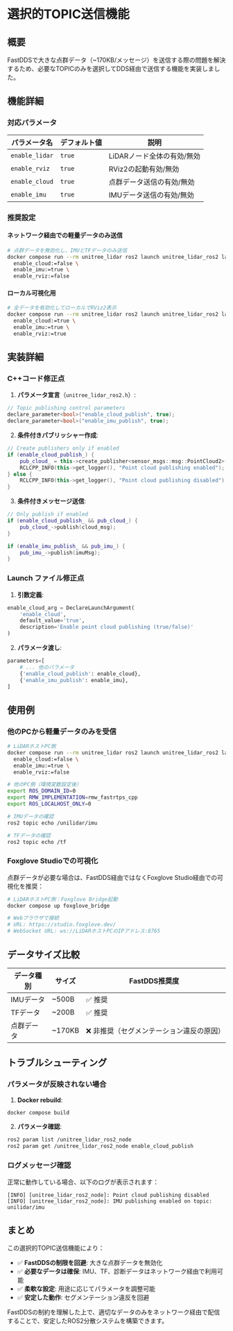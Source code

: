 # 選択的TOPIC送信機能

## 概要

FastDDSで大きな点群データ（~170KB/メッセージ）を送信する際の問題を解決するため、必要なTOPICのみを選択してDDS経由で送信する機能を実装しました。

## 機能詳細

### 対応パラメータ

| パラメータ名 | デフォルト値 | 説明 |
|-------------|-------------|------|
| `enable_lidar` | `true` | LiDARノード全体の有効/無効 |
| `enable_rviz` | `true` | RViz2の起動有効/無効 |
| `enable_cloud` | `true` | 点群データ送信の有効/無効 |
| `enable_imu` | `true` | IMUデータ送信の有効/無効 |

### 推奨設定

#### ネットワーク経由での軽量データのみ送信
```bash
# 点群データを無効化し、IMUとTFデータのみ送信
docker compose run --rm unitree_lidar ros2 launch unitree_lidar_ros2 launch.py \
  enable_cloud:=false \
  enable_imu:=true \
  enable_rviz:=false
```

#### ローカル可視化用
```bash
# 全データを有効化してローカルでRViz2表示
docker compose run --rm unitree_lidar ros2 launch unitree_lidar_ros2 launch.py \
  enable_cloud:=true \
  enable_imu:=true \
  enable_rviz:=true
```

## 実装詳細

### C++コード修正点

1. **パラメータ宣言**（`unitree_lidar_ros2.h`）:
```cpp
// Topic publishing control parameters
declare_parameter<bool>("enable_cloud_publish", true);
declare_parameter<bool>("enable_imu_publish", true);
```

2. **条件付きパブリッシャー作成**:
```cpp
// Create publishers only if enabled
if (enable_cloud_publish_) {
    pub_cloud_ = this->create_publisher<sensor_msgs::msg::PointCloud2>(cloud_topic_, qos_profile);
    RCLCPP_INFO(this->get_logger(), "Point cloud publishing enabled");
} else {
    RCLCPP_INFO(this->get_logger(), "Point cloud publishing disabled");
}
```

3. **条件付きメッセージ送信**:
```cpp
// Only publish if enabled
if (enable_cloud_publish_ && pub_cloud_) {
    pub_cloud_->publish(cloud_msg);
}

if (enable_imu_publish_ && pub_imu_) {
    pub_imu_->publish(imuMsg);
}
```

### Launch ファイル修正点

1. **引数定義**:
```python
enable_cloud_arg = DeclareLaunchArgument(
    'enable_cloud',
    default_value='true',
    description='Enable point cloud publishing (true/false)'
)
```

2. **パラメータ渡し**:
```python
parameters=[
    # ... 他のパラメータ
    {'enable_cloud_publish': enable_cloud},
    {'enable_imu_publish': enable_imu},
]
```

## 使用例

### 他のPCから軽量データのみを受信

```bash
# LiDARホストPC側
docker compose run --rm unitree_lidar ros2 launch unitree_lidar_ros2 launch.py \
  enable_cloud:=false \
  enable_imu:=true \
  enable_rviz:=false

# 他のPC側（環境変数設定後）
export ROS_DOMAIN_ID=0
export RMW_IMPLEMENTATION=rmw_fastrtps_cpp
export ROS_LOCALHOST_ONLY=0

# IMUデータの確認
ros2 topic echo /unilidar/imu

# TFデータの確認  
ros2 topic echo /tf
```

### Foxglove Studioでの可視化

点群データが必要な場合は、FastDDS経由ではなくFoxglove Studio経由での可視化を推奨：

```bash
# LiDARホストPC側：Foxglove Bridge起動
docker compose up foxglove_bridge

# Webブラウザで接続
# URL: https://studio.foxglove.dev/
# WebSocket URL: ws://LiDARホストPCのIPアドレス:8765
```

## データサイズ比較

| データ種別 | サイズ | FastDDS推奨度 |
|-----------|-------|-------------|
| IMUデータ | ~500B | ✅ 推奨 |
| TFデータ | ~200B | ✅ 推奨 |
| 点群データ | ~170KB | ❌ 非推奨（セグメンテーション違反の原因） |

## トラブルシューティング

### パラメータが反映されない場合

1. **Docker rebuild**:
```bash
docker compose build
```

2. **パラメータ確認**:
```bash
ros2 param list /unitree_lidar_ros2_node
ros2 param get /unitree_lidar_ros2_node enable_cloud_publish
```

### ログメッセージ確認

正常に動作している場合、以下のログが表示されます：

```
[INFO] [unitree_lidar_ros2_node]: Point cloud publishing disabled
[INFO] [unitree_lidar_ros2_node]: IMU publishing enabled on topic: unilidar/imu
```

## まとめ

この選択的TOPIC送信機能により：

- ✅ **FastDDSの制限を回避**: 大きな点群データを無効化
- ✅ **必要なデータは確保**: IMU、TF、診断データはネットワーク経由で利用可能
- ✅ **柔軟な設定**: 用途に応じてパラメータを調整可能
- ✅ **安定した動作**: セグメンテーション違反を回避

FastDDSの制約を理解した上で、適切なデータのみをネットワーク経由で配信することで、安定したROS2分散システムを構築できます。